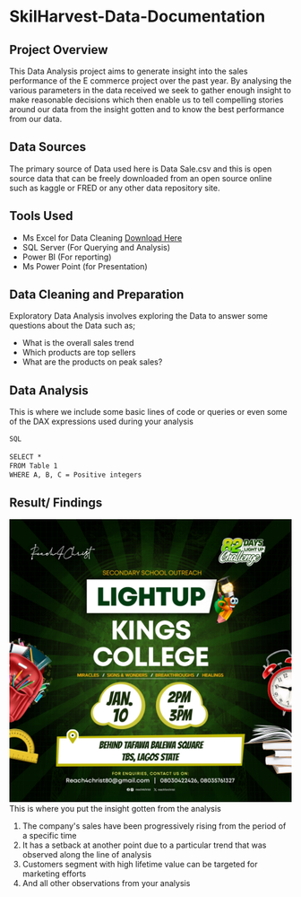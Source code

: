 # SkilHarvest-Data-Documentation

## Project Overview

This Data Analysis project aims to generate insight into the sales performance of the E commerce project over the past year. By analysing the various parameters in the data received we seek to gather enough insight to make reasonable decisions which then enable us to tell compelling stories around our data from the insight gotten and to know the best performance from our data.

## Data Sources
The primary source of Data used here is Data Sale.csv and this is open source data that can be freely downloaded from an open source online such as kaggle or FRED or any other data repository site.

## Tools Used
- Ms Excel for Data Cleaning [Download Here](https:/www.microsoft.com)
- SQL Server (For Querying and Analysis)
- Power BI (For reporting)
- Ms Power Point (for Presentation)

## Data Cleaning and Preparation

Exploratory Data Analysis involves exploring the Data to answer some questions about the Data such as;
- What is the overall sales trend
- Which products are top sellers
- What are the products on peak sales?

## Data Analysis
This is where we include some basic lines of code or queries or even some of the DAX expressions used during your analysis

```
SQL

SELECT *
FROM Table 1
WHERE A, B, C = Positive integers

```


## 	Result/ Findings 
![](KINGS-college.jpg)
This is where you put the insight gotten from the analysis 
1. The company's sales have been progressively rising from the period of a specific time 
2. It has a setback at another point due to a particular trend that was observed along the line of analysis
3. Customers segment with high lifetime value can be targeted for marketing efforts
4. And all other observations from your analysis
